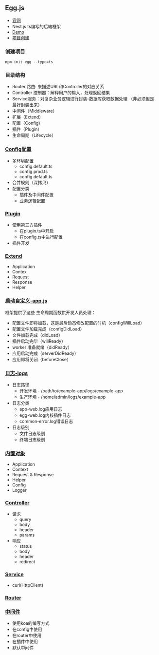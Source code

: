 ## Egg.js
- [官网](https://www.eggjs.org/zh-CN)
- Nest.js ts编写的后端框架
- [Demo]()
- [项目创建](https://www.eggjs.org/zh-CN/tutorials/typescript) 

### 创建项目
```shell
npm init egg --type=ts
```

### 目录结构
- Router 路由: 来描述URL和Controller的对应关系
- Controller 控制器：解释用户的输入，处理返回结果
- Service服务：对复杂业务逻辑进行封装-数据库获取数据处理 （非必须但是最好封装出来）
- 中间件（Middleware）
- 扩展（Extend）
- 配置（Config）
- 插件（Plugin）
- 生命周期（Lifecycle）


### [Config配置](https://www.eggjs.org/zh-CN/basics/config)
- 多环境配置
  * config.default.ts
  * config.prod.ts
  * config.default.ts
- 合并规则（深拷贝）
- 配置分类
  * 插件及中间件配置
  * 业务逻辑配置

### [Plugin](https://www.eggjs.org/zh-CN/basics/plugin)
- 使用第三方插件
  * 在plugin.ts中开启
  * 在config.ts中进行配置
- 插件开发

### [Extend](https://www.eggjs.org/zh-CN/basics/extend)
- Application
- Contex
- Request
- Response
- Helper

### [启动自定义-app.js](https://www.eggjs.org/zh-CN/basics/app-start)
框架提供了这些 生命周期函数供开发人员处理：

- 配置文件即将加载，这是最后动态修改配置的时机（configWillLoad）
- 配置文件加载完成（configDidLoad）
- 文件加载完成（didLoad）
- 插件启动完毕（willReady）
- worker 准备就绪（didReady）
- 应用启动完成（serverDidReady）
- 应用即将关闭（beforeClose）

### [日志-logs](https://www.eggjs.org/zh-CN/core/logger)
- 日志路径
  * 开发环境 - /path/to/example-app/logs/example-app
  * 生产环境 - /home/admin/logs/example-app
- 日志分类
  * app-web.log应用日志
  * egg-web.log内核插件日志
  * common-error.log错误日志
- 日志级别
  * 文件日志级别
  * 终端日志级别

### [内置对象](https://www.eggjs.org/zh-CN/basics/objects)
- Application
- Context
- Request & Response
- Helper
- Config
- Logger

### [Controller](https://www.eggjs.org/zh-CN/basics/controller)
- 请求
  * query
  * body
  * header
  * params
- 响应
  * status
  * body
  * header
  * redirect

### [Service](https://www.eggjs.org/zh-CN/basics/service)
- curl(HttpClient)

### [Router](https://www.eggjs.org/zh-CN/basics/router)

### [中间件](https://www.eggjs.org/zh-CN/basics/middleware)
- 使用koa的编写方式
- 在config中使用
- 在router中使用
- 在插件中使用
- 默认中间件
